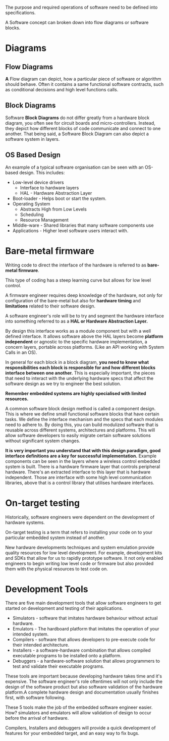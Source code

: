 The purpose and required operations of software need to be defined into specifications.

A Software concept can broken down into flow diagrams or software blocks. 

# Diagrams

## Flow Diagrams

**A** Flow diagram can depict, how a particular piece of software or algorithm should behave. Often it contains a same functional software contracts, such as conditional decisions and high level functions calls.

## Block Diagrams

Software **Block Diagrams** do not differ greatly from a hardware block diagram, you often see for circuit boards and micro-controllers. Instead, they depict how different blocks of code communicate and connect to one another. That being said, a Software Block Diagram can also depict a software system in layers.

## OS Based Design

An example of a typical software organisation can be seen with an OS-based design. This includes:
- Low-level device drivers
	- Interface to hardware layers
	- HAL - Hardware Abstraction Layer
- Boot-loader - Helps boot or start the system.
- Operating System
	- Abstracts High from Low Levels
	- Scheduling
	- Resource Management
- Middle-ware - Shared libraries that many software components use
- Applications - Higher level software users interact with.

# Bare-metal firmware
Writing code to direct the interface of the hardware is referred to as **bare-metal firmware**. 

This type of coding has a steep learning curve but allows for low level control.

A firmware engineer requires deep knowledge of the hardware, not only for configuration of the bare-metal but also for **hardware timing** and **limitations** related to their software design.

A software engineer's role will be to try and segment the hardware interface into something referred to as a **HAL or Hardware Abstraction Layer.**

By design this interface works as a module component but with a well defined interface. It allows software above the HAL layers become **platform independent** or agnostic to the specific hardware implementation, a concern layers, portable across platforms. (Like an API working with System Calls in an OS).

In general for each block in a block diagram, **you need to know what responsibilities each block is responsible for and how different blocks interface between one another.** This is especially important, the pieces that need to interact with the underlying hardware specs that affect the software design as we try to engineer the best solution. 

**Remember embedded systems are highly specialised with limited resources.** 

A common software block design method is called a component design. This is where we define small functional software blocks that have certain tasks. We define the interface mechanism and the specs that each modules need to adhere to. By doing this, you can build modulized software that is reusable across different systems, architectures and platforms. This will allow software developers to easily migrate certain software solutions without significant system changes.

**It is very important you understand that with this design paradigm, good interface definitions are a key for successful implementation.** Example components can be seen in the layers where a wireless control embedded system is built. There is a hardware firmware layer that controls peripheral hardware. There's an extracted interface to this layer that is hardware independent. Those are interface with some high level communication libraries, above that is a control library that utilises hardware interfaces.

# On-target testing
Historically, software engineers were dependent on the development of hardware systems. 

On-target testing is a term that refers to installing your code on to your particular embedded system instead of another.

New hardware developments techniques and system emulation provide quality resources for low level development. For example, development kits and SDKs that allow for us to rapidly prototype software. It not only enabled engineers to begin writing low level code or firmware but also provided them with the physical resources to test code on. 

# Development Tools
There are five main development tools that allow software engineers to get started on development and testing of their applications. 
- Simulators - software that imitates hardware behaviour without actual hardware.
- Emulators - The hardboard platform that imitates the operation of your intended system.
- Compilers - software that allows developers to pre-execute code for their intended architecture.
- Installers - a software-hardware combination that allows compiled executable programs to be installed onto a platform.
- Debuggers - a hardware-software solution that allows programmers to test and validate their executable programs. 

These tools are important because developing hardware takes time and it's expensive. The software engineer's role oftentimes will not only include the design of the software product but also software validation of the hardware platform.A complete hardware design and documentation usually finishes first, with software following.

These 5 tools make the job of the embedded software engineer easier. How? simulators and emulators will allow validation of design to occur before the arrival of hardware. 

Compilers, Installers and debuggers will provide a quick development of features for your embedded target, and an easy way to fix bugs.

